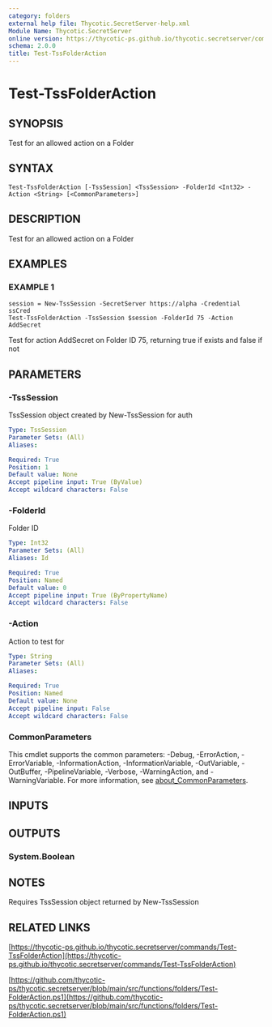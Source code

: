 ```yaml
---
category: folders
external help file: Thycotic.SecretServer-help.xml
Module Name: Thycotic.SecretServer
online version: https://thycotic-ps.github.io/thycotic.secretserver/commands/Test-TssFolderAction
schema: 2.0.0
title: Test-TssFolderAction
---
```


# Test-TssFolderAction

## SYNOPSIS
Test for an allowed action on a Folder

## SYNTAX

```
Test-TssFolderAction [-TssSession] <TssSession> -FolderId <Int32> -Action <String> [<CommonParameters>]
```

## DESCRIPTION
Test for an allowed action on a Folder

## EXAMPLES

### EXAMPLE 1
```
session = New-TssSession -SecretServer https://alpha -Credential ssCred
Test-TssFolderAction -TssSession $session -FolderId 75 -Action AddSecret
```

Test for action AddSecret on Folder ID 75, returning true if exists and false if not

## PARAMETERS

### -TssSession
TssSession object created by New-TssSession for auth

```yaml
Type: TssSession
Parameter Sets: (All)
Aliases:

Required: True
Position: 1
Default value: None
Accept pipeline input: True (ByValue)
Accept wildcard characters: False
```

### -FolderId
Folder ID

```yaml
Type: Int32
Parameter Sets: (All)
Aliases: Id

Required: True
Position: Named
Default value: 0
Accept pipeline input: True (ByPropertyName)
Accept wildcard characters: False
```

### -Action
Action to test for

```yaml
Type: String
Parameter Sets: (All)
Aliases:

Required: True
Position: Named
Default value: None
Accept pipeline input: False
Accept wildcard characters: False
```

### CommonParameters
This cmdlet supports the common parameters: -Debug, -ErrorAction, -ErrorVariable, -InformationAction, -InformationVariable, -OutVariable, -OutBuffer, -PipelineVariable, -Verbose, -WarningAction, and -WarningVariable. For more information, see [about_CommonParameters](http://go.microsoft.com/fwlink/?LinkID=113216).

## INPUTS

## OUTPUTS

### System.Boolean
## NOTES
Requires TssSession object returned by New-TssSession

## RELATED LINKS

[https://thycotic-ps.github.io/thycotic.secretserver/commands/Test-TssFolderAction](https://thycotic-ps.github.io/thycotic.secretserver/commands/Test-TssFolderAction)

[https://github.com/thycotic-ps/thycotic.secretserver/blob/main/src/functions/folders/Test-FolderAction.ps1](https://github.com/thycotic-ps/thycotic.secretserver/blob/main/src/functions/folders/Test-FolderAction.ps1)

